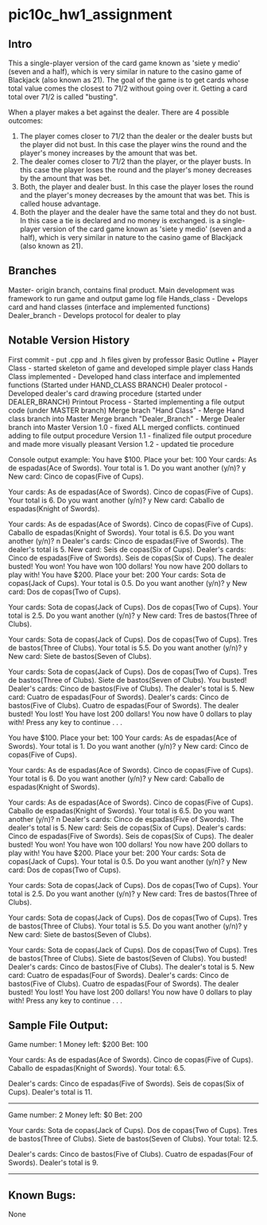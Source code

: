 # pic10c_hw1_assignment
## Intro
This a single-player version of the card game known as 'siete y medio' (seven and a half), which is very similar in nature to the casino game of Blackjack (also known as 21). The goal of the game is to get cards whose total value comes the closest to 71/2 without going over it. Getting a card total over 71/2 is called "busting". 

When a player makes a bet against the dealer. There are 4 possible outcomes:
1. The player comes closer to 71/2 than the dealer or the dealer busts but the player did not bust. In this case the player wins the round and the player's money increases by the amount that was bet.
2. The dealer comes closer to 71/2 than the player, or the player busts. In this case the player loses the round and the player's money decreases by the amount that was bet.
3. Both, the player and dealer bust. In this case the player loses the round and the player's money decreases by the amount that was bet. 
This is called house advantage. 
4. Both the player and the dealer have the same total and  they do not bust. In this case a tie is declared and no money is exchanged. is a single-player version of the card game known as 'siete y medio' (seven and a half), which is very similar in nature to the casino game of Blackjack (also known as 21). 

## Branches
Master- origin branch, contains final product. Main development was framework to run game and output game log file
Hands_class - Develops card and hand classes (interface and implemented functions)
Dealer_branch - Develops protocol for dealer to play

## Notable Version History
First commit - put .cpp and .h files given by professor
Basic Outline + Player Class - started skeleton of game and developed simple player class
Hands Class implemented - Developed hand class interface and implemented functions (Started under HAND_CLASS BRANCH)
Dealer protocol - Developed dealer's card drawing procedure (started under DEALER_BRANCH)
Printout Process - Started implementing a file output code (under MASTER branch)
Merge brach "Hand Class" - Merge Hand class branch into Master
Merge branch "Dealer_Branch" - Merge Dealer branch into Master
Version 1.0 - fixed ALL merged conflicts. continued adding to file output procedure
Version 1.1 - finalized file output procedure and made more visually pleasant
Version 1.2 - updated tie procedure

Console output example:
You have $100. Place your bet: 100
Your cards:
        As de espadas(Ace of Swords).
Your total is 1. Do you want another (y/n)? y
New card:
        Cinco de copas(Five of Cups).

Your cards:
        As de espadas(Ace of Swords).
        Cinco de copas(Five of Cups).
Your total is 6. Do you want another (y/n)? y
New card:
        Caballo de espadas(Knight of Swords).

Your cards:
        As de espadas(Ace of Swords).
        Cinco de copas(Five of Cups).
        Caballo de espadas(Knight of Swords).
Your total is 6.5. Do you want another (y/n)? n
Dealer's cards:         Cinco de espadas(Five of Swords).
The dealer's total is 5.
New card:
        Seis de copas(Six of Cups).
Dealer's cards:
        Cinco de espadas(Five of Swords).
        Seis de copas(Six of Cups).
The dealer busted!
You won! You have won 100 dollars!
You now have 200 dollars to play with!
You have $200. Place your bet: 200
Your cards:
        Sota de copas(Jack of Cups).
Your total is 0.5. Do you want another (y/n)? y
New card:
        Dos de copas(Two of Cups).

Your cards:
        Sota de copas(Jack of Cups).
        Dos de copas(Two of Cups).
Your total is 2.5. Do you want another (y/n)? y
New card:
        Tres de bastos(Three of Clubs).

Your cards:
        Sota de copas(Jack of Cups).
        Dos de copas(Two of Cups).
        Tres de bastos(Three of Clubs).
Your total is 5.5. Do you want another (y/n)? y
New card:
        Siete de bastos(Seven of Clubs).

Your cards:
        Sota de copas(Jack of Cups).
        Dos de copas(Two of Cups).
        Tres de bastos(Three of Clubs).
        Siete de bastos(Seven of Clubs).
You busted!
Dealer's cards:         Cinco de bastos(Five of Clubs).
The dealer's total is 5.
New card:
        Cuatro de espadas(Four of Swords).
Dealer's cards:
        Cinco de bastos(Five of Clubs).
        Cuatro de espadas(Four of Swords).
The dealer busted!
You lost! You have lost 200 dollars!
You now have 0 dollars to play with!
Press any key to continue . . .

You have $100. Place your bet: 100
Your cards:
        As de espadas(Ace of Swords).
Your total is 1. Do you want another (y/n)? y
New card:
        Cinco de copas(Five of Cups).

Your cards:
        As de espadas(Ace of Swords).
        Cinco de copas(Five of Cups).
Your total is 6. Do you want another (y/n)? y
New card:
        Caballo de espadas(Knight of Swords).

Your cards:
        As de espadas(Ace of Swords).
        Cinco de copas(Five of Cups).
        Caballo de espadas(Knight of Swords).
Your total is 6.5. Do you want another (y/n)? n
Dealer's cards:         Cinco de espadas(Five of Swords).
The dealer's total is 5.
New card:
        Seis de copas(Six of Cups).
Dealer's cards:
        Cinco de espadas(Five of Swords).
        Seis de copas(Six of Cups).
The dealer busted!
You won! You have won 100 dollars!
You now have 200 dollars to play with!
You have $200. Place your bet: 200
Your cards:
        Sota de copas(Jack of Cups).
Your total is 0.5. Do you want another (y/n)? y
New card:
        Dos de copas(Two of Cups).

Your cards:
        Sota de copas(Jack of Cups).
        Dos de copas(Two of Cups).
Your total is 2.5. Do you want another (y/n)? y
New card:
        Tres de bastos(Three of Clubs).

Your cards:
        Sota de copas(Jack of Cups).
        Dos de copas(Two of Cups).
        Tres de bastos(Three of Clubs).
Your total is 5.5. Do you want another (y/n)? y
New card:
        Siete de bastos(Seven of Clubs).

Your cards:
        Sota de copas(Jack of Cups).
        Dos de copas(Two of Cups).
        Tres de bastos(Three of Clubs).
        Siete de bastos(Seven of Clubs).
You busted!
Dealer's cards:         Cinco de bastos(Five of Clubs).
The dealer's total is 5.
New card:
        Cuatro de espadas(Four of Swords).
Dealer's cards:
        Cinco de bastos(Five of Clubs).
        Cuatro de espadas(Four of Swords).
The dealer busted!
You lost! You have lost 200 dollars!
You now have 0 dollars to play with!
Press any key to continue . . .

## Sample File Output:
Game number: 1	 Money left: $200
Bet: 100

Your cards:
	As de espadas(Ace of Swords).
	Cinco de copas(Five of Cups).
	Caballo de espadas(Knight of Swords).
Your total: 6.5.

Dealer's cards:
	Cinco de espadas(Five of Swords).
	Seis de copas(Six of Cups).
Dealer's total is 11.

-----------------------------------------------

Game number: 2	 Money left: $0
Bet: 200

Your cards:
	Sota de copas(Jack of Cups).
	Dos de copas(Two of Cups).
	Tres de bastos(Three of Clubs).
	Siete de bastos(Seven of Clubs).
Your total: 12.5.

Dealer's cards:
	Cinco de bastos(Five of Clubs).
	Cuatro de espadas(Four of Swords).
Dealer's total is 9.

-----------------------------------------------

## Known Bugs:
None

